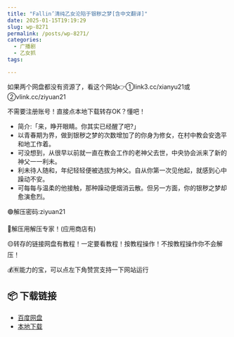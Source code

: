 ```yaml
---
title: "Fallin’清纯乙女沦陷于银秽之梦[含中文翻译]"
date: 2025-01-15T19:19:29
slug: wp-8271
permalink: /posts/wp-8271/
categories:
  - 广播剧
  - 乙女抓
tags:

---
```


如果两个网盘都没有资源了，看这个网站👉①link3.cc/xianyu21或②vlink.cc/ziyuan21

不需要注册账号！直接点本地下载转存OK？懂吧！

*   简介:「来，睁开眼睛。你其实已经醒了吧?」
*   以青春期为界，做到银秽之梦的次数增加了的你身为修女，在村中教会安逸平和地工作着。
*   可没想到，从很早以前就一直在教会工作的老神父去世，中央协会派来了新的神父一一利未。
*   利未待人随和，年纪轻轻便被选拔为神父。自从你第一次见他起，就感到心中躁动不安。
*   可每每与温柔的他接触，那种躁动便烟消云散。但另一方面，你的银秽之梦却愈演愈烈。

🟢解压密码:ziyuan21

🔵解压用解压专家！(应用商店有)

🟡转存的链接网盘有教程！一定要看教程！按教程操作！不按教程操作你不会解压！

💰🈶能力的宝，可以点左下角赞赏支持一下网站运行

## 📦 下载链接
- [百度网盘](https://blziyuan21.com/pay-download/8271?key=7ba4bdf8fa&down_id=0)
- [本地下载](https://blziyuan21.com/pay-download/8271?key=7ba4bdf8fa&down_id=1)

